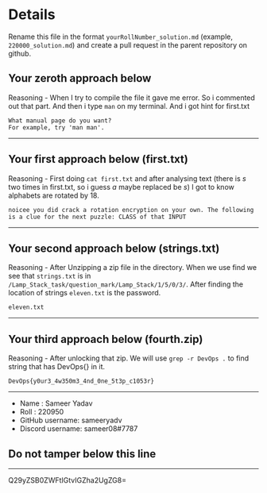 # Details

Rename this file in the format `yourRollNumber_solution.md` (example, `220000_solution.md`) and create a pull request in the parent repository on github.


## Your zeroth approach below

Reasoning - When I try to compile the file it gave me error. So i commented out that part. And then i type `man` on my terminal. And i got hint for first.txt

```
What manual page do you want?
For example, try 'man man'.
```

---

## Your first approach below (first.txt)

Reasoning - First doing `cat first.txt` and after analysing text (there is *s* two times in first.txt, so i guess *a* maybe replaced be *s*) I got to know alphabets are rotated by 18.

```
noicee you did crack a rotation encryption on your own. The following is a clue for the next puzzle: CLASS of that INPUT
```

---

## Your second approach below (strings.txt)

Reasoning - After Unzipping a zip file in the directory. When we use find we see that `strings.txt` is in `/Lamp_Stack_task/question_mark/Lamp_Stack/1/5/0/3/`. After finding the location of strings `eleven.txt` is the password.

```
eleven.txt
```

---

## Your third approach below (fourth.zip)

Reasoning - After unlocking that zip. We will use `grep -r DevOps .` to find string that has DevOps{} in it.

```
DevOps{y0ur3_4w350m3_4nd_0ne_5t3p_c1053r}
```

---


- Name : Sameer Yadav
- Roll : 220950
- GitHub username: sameeryadv
- Discord username: sameer08#7787


## Do not tamper below this line

---

Q29yZSB0ZWFtIGtvIGZha2UgZG8=
